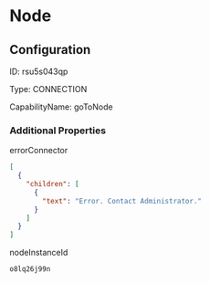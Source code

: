 # Node
## Configuration
ID:  rsu5s043qp

Type: CONNECTION 

CapabilityName: goToNode






### Additional Properties
errorConnector
```json 
[
  {
    "children": [
      {
        "text": "Error. Contact Administrator."
      }
    ]
  }
]
```


nodeInstanceId
```string 
o8lq26j99n
```




